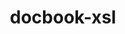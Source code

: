 ---
title: "docbook-xsl"
layout: cache
categories: [package, develop-2023-09-10]
meta: {"versions": ["1.79.2"], "compilers": ["gcc@=11.1.0", "gcc@=7.3.1", "gcc@=7.5.0", "oneapi@=2023.2.0"], "oss": ["amzn2", "ubuntu18.04", "ubuntu20.04"], "platforms": ["linux"], "targets": ["aarch64", "neoverse_n1", "ppc64le", "x86_64", "x86_64_v3"], "stacks": ["aws-isc", "aws-isc-aarch64", "e4s", "e4s-oneapi", "e4s-power", "radiuss", "root"], "num_specs": 7, "num_specs_by_stack": {"aws-isc-aarch64": 2, "root": 7, "aws-isc": 1, "radiuss": 1, "e4s-power": 1, "e4s-oneapi": 1, "e4s": 1}}
spec_details: [{"hash": "w7iog6eh32odvkqpbbi7hqg6bwz5jpel", "compiler": "gcc@=7.3.1", "versions": ["1.79.2"], "os": "amzn2", "platform": "linux", "target": "aarch64", "variants": ["build_system=generic", "patches=a92c397"], "stacks": ["aws-isc-aarch64", "root"], "size": "-", "tarball": "https://binaries.spack.io/releases/develop-2023-09-10/build_cache/linux-amzn2-aarch64/gcc-7.3.1/docbook-xsl-1.79.2/linux-amzn2-aarch64-gcc-7.3.1-docbook-xsl-1.79.2-w7iog6eh32odvkqpbbi7hqg6bwz5jpel.spack"}, {"hash": "bpsrnwdpujbyfc7lcj7kvjssoxs7ld4i", "compiler": "gcc@=7.3.1", "versions": ["1.79.2"], "os": "amzn2", "platform": "linux", "target": "neoverse_n1", "variants": ["build_system=generic", "patches=a92c397"], "stacks": ["aws-isc-aarch64", "root"], "size": "-", "tarball": "https://binaries.spack.io/releases/develop-2023-09-10/build_cache/linux-amzn2-neoverse_n1/gcc-7.3.1/docbook-xsl-1.79.2/linux-amzn2-neoverse_n1-gcc-7.3.1-docbook-xsl-1.79.2-bpsrnwdpujbyfc7lcj7kvjssoxs7ld4i.spack"}, {"hash": "3urrptwllypllkup3aepu6fmym5jorsi", "compiler": "gcc@=7.3.1", "versions": ["1.79.2"], "os": "amzn2", "platform": "linux", "target": "x86_64_v3", "variants": ["build_system=generic", "patches=a92c397"], "stacks": ["aws-isc", "root"], "size": "-", "tarball": "https://binaries.spack.io/releases/develop-2023-09-10/build_cache/linux-amzn2-x86_64_v3/gcc-7.3.1/docbook-xsl-1.79.2/linux-amzn2-x86_64_v3-gcc-7.3.1-docbook-xsl-1.79.2-3urrptwllypllkup3aepu6fmym5jorsi.spack"}, {"hash": "autb2tpoxdrnz7pyva7r6hyf443z635m", "compiler": "gcc@=7.5.0", "versions": ["1.79.2"], "os": "ubuntu18.04", "platform": "linux", "target": "x86_64_v3", "variants": ["build_system=generic", "patches=a92c397"], "stacks": ["radiuss", "root"], "size": "-", "tarball": "https://binaries.spack.io/releases/develop-2023-09-10/build_cache/linux-ubuntu18.04-x86_64_v3/gcc-7.5.0/docbook-xsl-1.79.2/linux-ubuntu18.04-x86_64_v3-gcc-7.5.0-docbook-xsl-1.79.2-autb2tpoxdrnz7pyva7r6hyf443z635m.spack"}, {"hash": "bkcnymy425d73r2iavfbcscixbxu4nhb", "compiler": "gcc@=11.1.0", "versions": ["1.79.2"], "os": "ubuntu20.04", "platform": "linux", "target": "ppc64le", "variants": ["build_system=generic", "patches=a92c397"], "stacks": ["e4s-power", "root"], "size": "-", "tarball": "https://binaries.spack.io/releases/develop-2023-09-10/build_cache/linux-ubuntu20.04-ppc64le/gcc-11.1.0/docbook-xsl-1.79.2/linux-ubuntu20.04-ppc64le-gcc-11.1.0-docbook-xsl-1.79.2-bkcnymy425d73r2iavfbcscixbxu4nhb.spack"}, {"hash": "2hgwmtaxe3fdm7ptwc6qfqdjanbvrpwu", "compiler": "oneapi@=2023.2.0", "versions": ["1.79.2"], "os": "ubuntu20.04", "platform": "linux", "target": "x86_64", "variants": ["build_system=generic", "patches=a92c397"], "stacks": ["e4s-oneapi", "root"], "size": "-", "tarball": "https://binaries.spack.io/releases/develop-2023-09-10/build_cache/linux-ubuntu20.04-x86_64/oneapi-2023.2.0/docbook-xsl-1.79.2/linux-ubuntu20.04-x86_64-oneapi-2023.2.0-docbook-xsl-1.79.2-2hgwmtaxe3fdm7ptwc6qfqdjanbvrpwu.spack"}, {"hash": "qh7qrs6gbcloupvvwwegrezwdg5iyu7b", "compiler": "gcc@=11.1.0", "versions": ["1.79.2"], "os": "ubuntu20.04", "platform": "linux", "target": "x86_64_v3", "variants": ["build_system=generic", "patches=a92c397"], "stacks": ["root", "e4s"], "size": "-", "tarball": "https://binaries.spack.io/releases/develop-2023-09-10/build_cache/linux-ubuntu20.04-x86_64_v3/gcc-11.1.0/docbook-xsl-1.79.2/linux-ubuntu20.04-x86_64_v3-gcc-11.1.0-docbook-xsl-1.79.2-qh7qrs6gbcloupvvwwegrezwdg5iyu7b.spack"}]
---